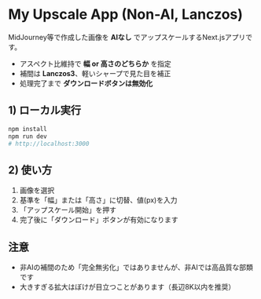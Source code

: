# My Upscale App (Non-AI, Lanczos)

MidJourney等で作成した画像を **AIなし** でアップスケールするNext.jsアプリです。
- アスペクト比維持で **幅 or 高さのどちらか** を指定
- 補間は **Lanczos3**、軽いシャープで見た目を補正
- 処理完了まで **ダウンロードボタンは無効化**

## 1) ローカル実行
```bash
npm install
npm run dev
# http://localhost:3000
```

## 2) 使い方
1. 画像を選択
2. 基準を「幅」または「高さ」に切替、値(px)を入力
3. 「アップスケール開始」を押す
4. 完了後に「ダウンロード」ボタンが有効になります

## 注意
- 非AIの補間のため「完全無劣化」ではありませんが、非AIでは高品質な部類です
- 大きすぎる拡大はぼけが目立つことがあります（長辺8K以内を推奨）

